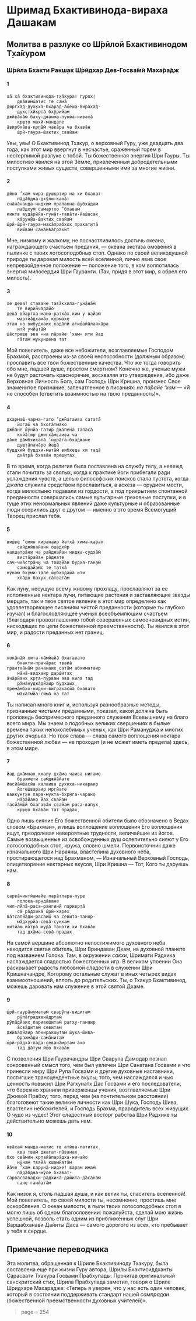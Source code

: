 # Шримад Бхактивинода-вираха Дашакам

## Молитва в разлуке со Ш́рӣлой Бхактивинодом Т̣ха̄куром

### Ш́рӣла Бхакти Ракш̣ак Ш́рӣдхар Дев-Госва̄мӣ Маха̄ра̄дж

#### 1

    ха̄ ха̄ бхактивинода-т̣ха̄кура! гурох̣!
        два̄вим̇ш́атис те сама̄
    дӣргха̄д-дух̣кха-бхара̄д-аш́еш̣а-вираха̄д-
        дух̣стхӣкр̣та̄ бхӯрийам
    джӣва̄на̄м̇ баху-джанма-пун̣йа-ниваха̄
        кр̣ш̣т̣о махӣ-ман̣д̣але
    а̄вирбха̄ва-кр̣па̄м̇ чака̄ра ча бхава̄н
        ш́рӣ-гаура-ш́актих̣ свайам

Увы, увы! О Бхактивинод Тхакур, о верховный Гуру, уже двадцать два года, как этот мир ввергнут в несчастье, сраженный горем в нестерпимой разлуке с тобой. Ты божественная энергия Шри Гауры. Ты милостиво явился на этой Земле, привлеченный добродетельными поступками живых существ, совершенными ими за многие жизни.

#### 2

    дӣно ’хам̇ чира-душ̣кр̣тир на хи бхават-
        па̄да̄бджа-дхӯли-кан̣а̄-
    сна̄на̄нанда-нидхим̇ прапанна-ш́убхадам̇
        лабдхум̇ самартхо ’бхавам
    кинтв ауда̄рййа-гун̣а̄т-тава̄ти-йаш́асах̣
        ка̄рун̣йа-ш́актих̣ свайам̇
    ш́рӣ-ш́рӣ-гаура-маха̄прабхох̣ пракат̣ита̄
        виш́вам̇ саманваграхӣт

Мне, низкому и жалкому, не посчастливилось достичь океана, награждающего счастьем предания, — океана экстаза омовения в пылинке с твоих лотосоподобных стоп. Однако по своей великодушной природе ты даровал милость всей вселенной, лично явив свое непревзойденное положение — положение того, в ком воплотилась энергия милосердия Шри Гауранги. (Так, придя в этот мир, я обрел его милость).

#### 3

    хе дева! ставане тава̄кхила-гун̣а̄на̄м̇ 
        те вирин̃ча̄дайо
    дева̄ вйартха-мано-ратха̄х̣ ким у вайам̇ 
        мартйа̄дхама̄х̣ курмахе
    этан но вибудхаих̣ када̄пй атиш́айа̄лан̇ка̄ра 
        итй учйата̄м̇
    ш́а̄стреш̣в эва «на па̄райе ’хам» ити йад 
        га̄там̇ мукундена тат

Мой повелитель, даже все небожители, возглавляемые Господом Брахмой, расстроены из-за своей неспособности (должным образом) прославить все твои божественные качества. Что же тогда говорить обо мне, падшей душе, простом смертном? Конечно же, ученые мужи не будут расточать красноречие, восхваляя это утверждение, ибо даже Верховная Личность Бога, сам Господь Шри Кришна, произнес Свое знаменитое признание, запечатленное в писаниях: *на па̄райе ‘хам* — «Я не способен (ответить взаимностью на твою преданность)».

#### 4

    дхармаш́-чарма-гато ’джн̃атаива сатата̄ 
        йогаш́ ча бхога̄тмако
    джн̃а̄не ш́ӯнйа-гатир джапена тапаса̄ 
        кхйа̄тир джигха̄м̇саива ча
    да̄не да̄мбхиката̄ ’нура̄га-бхаджане 
        душ̣т̣а̄пача̄ро йада̄
    буддхим̇ буддхи-мата̄м̇ вибхеда хи тада̄ 
        дха̄тра̄ бхава̄н преш̣итах̣

В то время, когда религия была поставлена на службу телу, а невежд стали почитать за святых, когда к практике йоги прибегали ради услаждения чувств, а целью философских поисков стала пустота, когда *джапа* служила средством прославиться, а аскеза — орудием мести, когда милостыню подавали из гордости, а под прикрытием спонтанной преданности совершались самые вульгарные греховные поступки, и в гуще этих ненормальных явлений даже культурные и образованные люди ссорились друг с другом — именно в это время Всемогущий Творец прислал тебя.

#### 5

    виш́ве ’смин киран̣аир йатха̄ хима-карах̣ 
        сан̃джӣвайанн ош̣адхӣр
    накш̣атра̄н̣и ча ран̃джайан ниджа-судха̄м̇ 
        виста̄райан ра̄джате
    сач-чха̄стра̄н̣и ча тош̣айан будха-ган̣ам̇ 
        самодайам̇с те татха̄
    нӯнам̇ бхӯми-тале ш́убходайа ити 
        хла̄до бахух̣ са̄твата̄м

Как луну, несущую всему живому прохладу, прославляют за ее исполненные нектара лучи, питающие растения и заставляющие звезды мерцать, так и твое святое явление в этот мир определено как удовлетворяющее писаниям чистой преданности (которые ты глубоко изучал) и благословляющее ученых всеобъемлющим счастьем (благодаря провозглашению тобой совершенных самоочевидных истин, нисходящих по цепи божественной преемственности). Ты явился в этот мир, и радости преданных нет границ.

#### 6

    лока̄на̄м̇ хита-ка̄мйайа̄ бхагавато 
        бхакти-прача̄рас твайа̄
    грантха̄на̄м̇ рачанаих̣ сата̄м абхиматаир 
        на̄на̄-видхаир дарш́итах̣
    а̄ча̄рйаих̣ кр̣та-пӯрвам эва кила тад 
        ра̄ма̄нуджа̄дйаир будхаих̣
    према̄мбхо-нидхи-виграхасйа бхавато 
        ма̄ха̄тмйа-сӣма̄ на тат

Ты написал много книг и, используя разнообразные методы, признанные чистыми преданными, показал, какой должна быть проповедь беспримесного преданного служения Всевышнему на благо всего мира. Мы знаем о подобных великих свершениях в былые времена таких непоколебимых ученых, как Шри Рамануджа и многих других *ачарьев*. Но твоя слава — слава самого воплощения нектара божественной любви — не проходит (и не может иметь предела) здесь, в этом мире.

#### 7

    йад дха̄мнах̣ кхалу дха̄ма чаива нигаме 
        брахмети сам̇джн̃а̄йате
    йасйа̄м̇ш́асйа калаива дух̣кха-никараир 
        йогеш́вараир мр̣гйате
    ваикун̣т̣хе пара-мукта-бхр̣н̇га-чаран̣о 
        на̄ра̄йан̣о йах̣ свайам̇
    тасйа̄м̇ш́ӣ бхагава̄н свайам̇ раса-вапух̣ 
        кр̣ш̣н̣о бхава̄н тат прадах̣

Одно лишь сияние Его божественной обители было обозначено в Ведах словом «Брахман», и лишь воплощение воплощения Его воплощения ищут, преодолевая невероятные трудности, величайшие из йогов. Самые возвышенные из освобожденных душ ослепительно сияют у Его лотосоподобных стоп, кружа, словно шмели. Первоисточник даже изначального Шри Нараяны, властелина духовного неба, простирающегося над Брахманом, — Изначальный Верховный Господь, олицетворение нектарных вкусов, Шри Кришна — Тот, Кого ты даруешь нам.

#### 8

    сарва̄чинтйамайе пара̄тпара-пуре 
        голока-вр̣нда̄ване
    чил-лӣла̄-раса-ран̇гинӣ паривр̣та̄ 
        са̄ ра̄дхика̄ ш́рӣ-харех̣
    ва̄тсалйа̄ди-расаиш́ ча севита-танор-
        ма̄дхурйа-сева̄-сукхам̇
    нитйам̇ йатра муда̄ таноти хи бхава̄н 
        тад дха̄ма-сева̄-прадах̣

На самой вершине абсолютно непостижимого духовного неба находится святая обитель, Шри Вриндаван Дхам, на духовной планете под названием Голока. Там, в окружении *сакхи*, Шримати Радхика наслаждается сладостью божественных игр. В великом упоении Она раскрывает радость любовной сладости в служении Шри Кришначандре, Которому остальные служат в иных четырех видах взаимоотношений, вплоть до родительских. Ты, о Тхакур Бхактивинод, можешь даровать нам служение в этой святой Дхаме.

#### 9

    ш́рӣ-гаура̄нуматам̇ сварӯпа-видитам̇ 
        рӯпа̄граджена̄др̣там̇
    рӯпа̄дйаих̣ паривеш́итам̇ рагху-ган̣аир 
        а̄сва̄дитам̇ севитам
    джӣва̄дйаир абхиракш̣итам̇ ш́ука-ш́ива-
        брахма̄ди-сама̄нитам̇
    ш́рӣ-ра̄дха̄-пада-севана̄мр̣там ахо 
        тад да̄тум ӣш́о бхава̄н

С позволения Шри Гаурачандры Шри Сварупа Дамодар познал сокровенный смысл того, чем был увлечен Шри Санатана Госвами и что принесли миру Шри Рупа Госвами и другие духовные наставники, постигшие трансцендентные вкусы; того, чем наслаждался и чью ценность повысил Шри Рагхунатх Дас Госвами и его последователи, что бережно хранили приверженцы учения, возглавляемые Шри Дживой Прабху; того, перед чем (на почтительном расстоянии) благоговеют такие великие личности как Шри Шука, Господь Шива, властелин небожителей, и Господь Брахма, прародитель всех живущих. О чудо из чудес! Этот сладостный восторг рабства Шри Радхике ты действительно можешь дать нам.

#### 10

    ква̄хам̇ манда-матис тв атӣва-патитах̣ 
        ква твам̇ джагат-па̄ванах̣
    бхо сва̄мин кр̣пайа̄пара̄дха-ничайо 
        нӯнам̇ твайа̄ кш̣амйата̄м
    йа̄че ’хам̇ карун̣а̄-нидхе! варам имам̇ 
        па̄да̄бджа-мӯле бхават-
    сарвасва̄вадхи-ра̄дхика̄-дайита-да̄са̄на̄м̇ 
        ган̣е ган̣йата̄м

Как низок я, столь падшая душа, и как велик ты, спаситель вселенной! Мой повелитель, по своей милости ты, несомненно, простишь мне оскорбления. О океан милости, в пыли твоих лотосоподобных стоп я молю лишь об одном благословении: пожалуйста, сделай мою жизнь успешной, позволь стать одним из приближенных слуг Шри Варшабханави Дайиты Даса — самого дорогого из всех, кто пребывает у тебя в сердце.

## Примечание переводчика

Эта молитва, обращенная к Шриле Бхактивиноду Тхакуру, была составлена еще при жизни Гуру автора, Шрилы Бхактисиддханты Сарасвати Тхакура Госвами Прабхупады. Прочитав оригинальный санскритский стих, Шрила Прабхупада заметил, говоря о Шриле Шридхаре Махарадже: «Теперь я уверен, что у нас есть один человек, который в состоянии поддерживать стандарт нашей *сампрадаи* (божественной преемственности духовных учителей)».


> page = 254